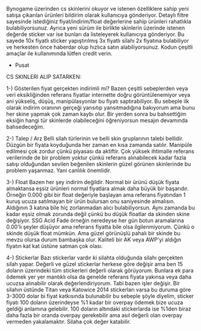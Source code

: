 Bynogame üzerinden cs skinlerini okuyor ve istenen özelliklere sahip yeni satışa çıkarılan ürünleri bildirim olarak kullanıcıya gönderiyor. Detaylı filtre sayesinde istediğiniz fiyat/indirim/float değerlerine sahip ürünleri rahatlıkla bulabiliyorsunuz. Ayrıca yeni sürüm ile birlikte skinlerin üzerinde istenen değerde sticker var ise bunları da listeleyerek kullanıcıya gönderiyor. Bu sayede 10x fiyatlı sticker yapıştırılmış 3x fiyatlı silahı 2x fiyatına bulabiliyor ve herkesten önce haberdar olup hızlıca satın alabiliyorsunuz. Kodun çeşitli amaçlar ile kullanımında lütfen credit verin.

- Pusat


CS SKINLERI ALIP SATARKEN:

1-) Gösterilen fiyat gerçekten indirimli mi?
Bazen çeşitli sebeplerden veya veri eksikliğinden referans fiyatlar internette doğru görüntülenemiyor veya ani yükseliş, düşüş, manipülasyonlar bu fiyatı saptırabiliyor. Bu sebeple ilk olarak indirim oranının gerçeği yansıtıp yansıtmadığına bakıyorum ama bunu her skine yapmak çok zaman kaybı olur. Bir yerden sonra bu bahsettiğim eksiğin hangi tür skinlerde olabileceğini öğreniyorsun mesajın devamında bahsedeceğim.

2-) Talep / Arz
Belli silah türlerinin ve belli skin gruplarının talebi bellidir. Düzgün bir fiyata koyduğunda her zaman en kısa zamanda satılır. Manipüle edilmesi çok zordur çünkü piyasası da aktiftir. Çok yüksek ihtimalle referans verilerinde de bir problem yoktur çünkü referans alınabilecek kadar fazla satışı olduğundan sevilen beğenilen skinlerin güzel görünen skinlerinde bu problem yaşanmaz. Yani canlılık önemlidir.

3-) Float
Bazen her şey indirim değildir. Normal bir ürünü düşük fiyata almaktansa eşsiz ürünleri normal fiyatlara almak daha büyük bir başarıdır. Örneğin 0.000 gibi bir float değeriyle başlayan ama referans fiyatından 1 kuruş ucuza satılmayan bir ürün bulursan onu saniyesinde almalısın. Aldığının 3 katına bile hiç zorlanmadan alıcı bulabiliyorsun. Aynı zamanda bu kadar eşsiz olmak zorunda değil çünkü bu düşük floatlar da skinden skine değişiyor. SSG Acid Fade örneğin neredeyse her gün botun aramalarına 0.00'lı şeyler düşüyor ama referans fiyatta bile olsa ilgilenmiyorum. Çünkü o skinde düşük float mümkün. Ama güzel görünüşlü pahalı bir skinde bu mevzu olursa durum bambaşka olur. Kaliteli bir AK veya AWP'yi aldığın fiyatın kat kat üstüne satman çok olası.

4-) Stickerlar
Bazı stickerlar vardır ki silahta olduğunda silahı gerçekten silah yapar. Değerli ve güzel stickerlar herkese göre değişir ama ben 15 doların üzerindeki tüm stickerleri değerli olarak görüyorum. Bunlara ek para ödemek yer yer mantıklı olsa da genelde referans fiyata yakınsa veya daha ucuzsa alınabilir olarak değerlendiriyorum. Tabi bazen işler değişir. Bir silahın üstünde Titan veya Katowice 2014 stickerları varsa bu duruma göre 3-3000 dolar bi fiyat katkısında bulunabilir bu sebeple şöyle diyelim, sticker fiyatı 100 doların üzerindeyse %1 kadar bir overpay ödemek bize ucuza geldiği anlamına gelebilir. 100 doların altındaki stickerlarda ise %1den biraz daha fazla bir oranda overpay gerekebilir ama asıl değerli olan overpay vermeden yakalamaktır. Silaha çok değer katabilir.
